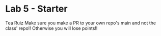 # Lab 5 - Starter
Tea Ruiz
Make sure you make a PR to your own repo's main and not the class' repo!! Otherwise you will lose points!!
